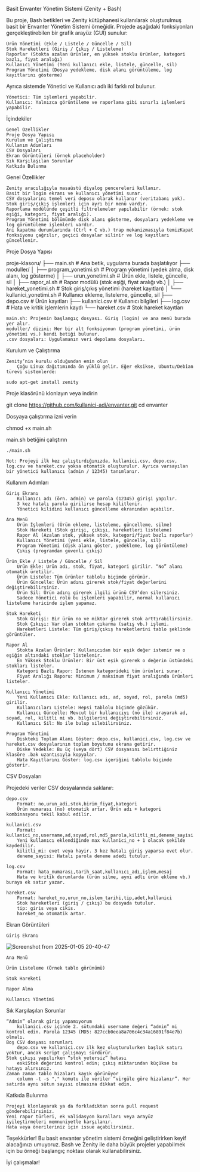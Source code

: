 Basit Envanter Yönetim Sistemi (Zenity + Bash)

Bu proje, Bash betikleri ve Zenity kütüphanesi kullanılarak oluşturulmuş basit bir Envanter Yönetim Sistemi örneğidir. Projede aşağıdaki fonksiyonları gerçekleştirebilen bir grafik arayüz (GUI) sunulur:

    Ürün Yönetimi (Ekle / Listele / Güncelle / Sil)
    Stok Hareketleri (Giriş / Çıkış / Listeleme)
    Raporlar (Stokta azalan ürünler, en yüksek stoklu ürünler, kategori bazlı, fiyat aralığı)
    Kullanıcı Yönetimi (Yeni kullanıcı ekle, listele, güncelle, sil)
    Program Yönetimi (Dosya yedekleme, disk alanı görüntüleme, log kayıtlarını gösterme)

Ayrıca sistemde Yönetici ve Kullanıcı adlı iki farklı rol bulunur.

    Yönetici: Tüm işlemleri yapabilir.
    Kullanıcı: Yalnızca görüntüleme ve raporlama gibi sınırlı işlemleri yapabilir.

İçindekiler

    Genel Özellikler
    Proje Dosya Yapısı
    Kurulum ve Çalıştırma
    Kullanım Adımları
    CSV Dosyaları
    Ekran Görüntüleri (örnek placeholder)
    Sık Karşılaşılan Sorunlar
    Katkıda Bulunma

Genel Özellikler

    Zenity aracılığıyla masaüstü diyalog pencereleri kullanır.
    Basit bir login ekranı ve kullanıcı yönetimi sunar.
    CSV dosyalarını temel veri deposu olarak kullanır (veritabanı yok).
    Stok giriş/çıkış işlemleri için ayrı bir menü vardır.
    Raporlama modülünde çeşitli filtrelemeler yapılabilir (örnek: stok eşiği, kategori, fiyat aralığı).
    Program Yönetimi bölümünde disk alanı gösterme, dosyaları yedekleme ve log görüntüleme işlemleri vardır.
    Ani kapatma durumlarında (Ctrl + C vb.) trap mekanizmasıyla temizKapat fonksiyonu çağrılır, geçici dosyalar silinir ve log kayıtları güncellenir.

Proje Dosya Yapısı

proje-klasoru/
├── main.sh                       # Ana betik, uygulama burada başlatılıyor
├── moduller/
│   ├── program_yonetimi.sh       # Program yönetimi (yedek alma, disk alanı, log gösterme)
│   ├── urun_yonetimi.sh          # Ürün ekle, listele, güncelle, sil
│   ├── rapor_al.sh              # Rapor modülü (stok eşiği, fiyat aralığı vb.)
│   ├── hareket_yonetimi.sh       # Stok giriş/çıkış yönetimi (hareket kayıtları)
│   └── kullanici_yonetimi.sh     # Kullanıcı ekleme, listeleme, güncelle, sil
├── depo.csv                      # Ürün kayıtları
├── kullanici.csv                 # Kullanıcı bilgileri
├── log.csv                       # Hata ve kritik işlemlerin kaydı
└── hareket.csv                   # Stok hareket kayıtları

    main.sh: Projenin başlangıç dosyası. Giriş (login) ve ana menü burada yer alır.
    moduller/ dizini: Her bir alt fonksiyonun (program yönetimi, ürün yönetimi vs.) kendi betiği bulunur.
    .csv dosyaları: Uygulamanın veri depolama dosyaları.

Kurulum ve Çalıştırma

    Zenity’nin kurulu olduğundan emin olun
        Çoğu Linux dağıtımında ön yüklü gelir. Eğer eksikse, Ubuntu/Debian türevi sistemlerde:

    sudo apt-get install zenity

Proje klasörünü klonlayın veya indirin

git clone https://github.com/kullanici-adi/envanter.git
cd envanter

Dosyaya çalıştırma izni verin

chmod +x main.sh

main.sh betiğini çalıştırın

    ./main.sh

    Not: Projeyi ilk kez çalıştırdığınızda, kullanici.csv, depo.csv, log.csv ve hareket.csv yoksa otomatik oluşturulur. Ayrıca varsayılan bir yönetici kullanıcı (admin / 12345) tanımlanır.

Kullanım Adımları

    Giriş Ekranı
        Kullanıcı adı (örn. admin) ve parola (12345) girişi yapılır.
        3 kez hatalı parola girilirse hesap kilitlenir.
        Yönetici kilidini kullanıcı güncelleme ekranından açabilir.

    Ana Menü
        Ürün İşlemleri (Ürün ekleme, listeleme, güncelleme, silme)
        Stok Hareketi (Stok girişi, çıkışı, hareketleri listeleme)
        Rapor Al (Azalan stok, yüksek stok, kategori/fiyat bazlı raporlar)
        Kullanıcı Yönetimi (yeni ekle, listele, güncelle, sil)
        Program Yönetimi (disk alanı göster, yedekleme, log görüntüleme)
        Çıkış (programdan güvenli çıkış)

    Ürün Ekle / Listele / Güncelle / Sil
        Ürün Ekle: Ürün adı, stok, fiyat, kategori girilir. “No” alanı otomatik üretilir.
        Ürün Listele: Tüm ürünler tablolu biçimde görünür.
        Ürün Güncelle: Ürün adını girerek stok/fiyat değerlerini değiştirebilirsiniz.
        Ürün Sil: Ürün adını girerek ilgili ürünü CSV’den silersiniz.
        Sadece Yönetici rolü bu işlemleri yapabilir, normal kullanıcı listeleme haricinde işlem yapamaz.

    Stok Hareketi
        Stok Girişi: Bir ürün no ve miktar girerek stok arttırabilirsiniz.
        Stok Çıkışı: Var olan stoktan çıkarma (satış vb.) işlemi.
        Hareketleri Listele: Tüm giriş/çıkış hareketlerini tablo şeklinde görüntüler.

    Rapor Al
        Stokta Azalan Ürünler: Kullanıcıdan bir eşik değer istenir ve o eşiğin altındaki stoklar listelenir.
        En Yüksek Stoklu Ürünler: Bir üst eşik girerek o değerin üstündeki stokları listeler.
        Kategori Bazlı Rapor: İstenen kategorideki tüm ürünleri sunar.
        Fiyat Aralığı Raporu: Minimum / maksimum fiyat aralığında ürünleri listeler.

    Kullanıcı Yönetimi
        Yeni Kullanıcı Ekle: Kullanıcı adı, ad, soyad, rol, parola (md5) girilir.
        Kullanıcıları Listele: Hepsi tablolu biçimde gözükür.
        Kullanıcı Güncelle: Mevcut bir kullanıcıyı (no ile) arayarak ad, soyad, rol, kilitli mi vb. bilgilerini değiştirebilirsiniz.
        Kullanıcı Sil: No ile bulup silebilirsiniz.

    Program Yönetimi
        Diskteki Toplam Alanı Göster: depo.csv, kullanici.csv, log.csv ve hareket.csv dosyalarının toplam boyutunu ekrana getirir.
        Diske Yedekle: Bu üç (veya dört) CSV dosyasını belirttiğiniz klasöre .bak uzantısıyla kopyalar.
        Hata Kayıtlarını Göster: log.csv içeriğini tablolu biçimde gösterir.

CSV Dosyaları

Projedeki veriler CSV dosyalarında saklanır:

    depo.csv
        Format: no,urun_adi,stok,birim_fiyat,kategori
        Ürün numarası (no) otomatik artar. Ürün adı + kategori kombinasyonu tekil kabul edilir.

    kullanici.csv
        Format: kullanici_no,username,ad,soyad,rol,md5_parola,kilitli_mi,deneme_sayisi
        Yeni kullanıcı eklendiğinde max kullanici_no + 1 olacak şekilde kaydedilir.
        kilitli_mi: evet veya hayir. 3 kez hatalı giriş yaparsa evet olur.
        deneme_sayisi: Hatalı parola deneme adedi tutulur.

    log.csv
        Format: hata_numarası,tarih_saat,kullanıcı_adı,işlem,mesaj
        Hata ve kritik durumlarda (ürün silme, aynı adlı ürün ekleme vb.) buraya ek satır yazar.

    hareket.csv
        Format: hareket_no,urun_no,islem_tarihi,tip,adet,kullanici
        Stok hareketleri (giriş / çıkış) bu dosyada tutulur.
        tip: giris veya cikis.
        hareket_no otomatik artar.

Ekran Görüntüleri

    Giriş Ekranı
![Screenshot from 2025-01-05 20-40-47](https://github.com/user-attachments/assets/befa6f5f-c0e8-4510-be67-10e7215286b1)

    Ana Menü

    Ürün Listeleme (Örnek tablo görünümü)

    Stok Hareketi

    Rapor Alma

    Kullanıcı Yönetimi

Sık Karşılaşılan Sorunlar

    “Admin” olarak giriş yapamıyorum
        kullanici.csv içinde 2. sütundaki username değeri “admin” mi kontrol edin. Parola 12345 (MD5: 827ccb0eea8a706c4c34a16891f84e7b) olmalı.
    Boş CSV dosyası sorunları
        depo.csv ve kullanici.csv ilk kez oluşturulurken başlık satırı yoktur, ancak script çalışmayı sürdürür.
    Stok çıkışı yapılırken “stok yetersiz” hatası
        eskiStok değerini kontrol edin; çıkış miktarından küçükse bu hatayı alırsınız.
    Zaman zaman tablo hizaları kayık görünüyor
        column -t -s "," komutu ile veriler “virgüle göre hizalanır”. Her satırda aynı sütun sayısı olmasına dikkat edin.

Katkıda Bulunma

    Projeyi klonlayarak ya da forkladıktan sonra pull request gönderebilirsiniz.
    Yeni rapor türleri, ek validasyon kuralları veya arayüz iyileştirmeleri memnuniyetle karşılanır.
    Hata veya önerileriniz için issue açabilirsiniz.

Teşekkürler! Bu basit envanter yönetim sistemi örneğini geliştirirken keyif alacağınızı umuyoruz. Bash ve Zenity ile daha büyük projeler yapabilmek için bu örneği başlangıç noktası olarak kullanabilirsiniz.

İyi çalışmalar!
